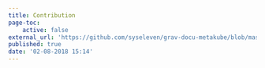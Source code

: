 ```yaml
---
title: Contribution
page-toc:
    active: false
external_url: 'https://github.com/syseleven/grav-docu-metakube/blob/master/README.md#contributions'
published: true
date: '02-08-2018 15:14'
---
```


